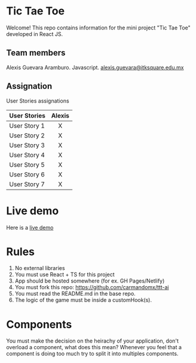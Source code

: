 # Tic Tae Toe

Welcome! This repo contains information for the mini project "Tic Tae Toe" developed in React JS.

## Team members

Alexis Guevara Aramburo. Javascript. alexis.guevara@itksquare.edu.mx

## Assignation 

User Stories assignations

| User Stories     | Alexis |
| ---------------- | :--: |
| User Story 1 |  X   |
| User Story 2 |  X   |
| User Story 3 |  X   |
| User Story 4 |  X   |
| User Story 5 |  X   |
| User Story 6 |  X   |
| User Story 7 |  X   |

# Live demo

Here is a [live demo]()

# Rules

1. No external libraries
2. You must use React + TS for this project
3. App should be hosted somewhere (for ex. GH Pages/Netlify)
4. You must fork this repo: https://github.com/carmandomx/ttt-ai
5. You must read the README.md in the base repo.
6. The logic of the game must be inside a customHook(s).

# Components

You must make the decision on the heirachy of your application, don't overload a component, what does this mean? Whenever you feel that a component is doing too much try to split it into multiples components.
